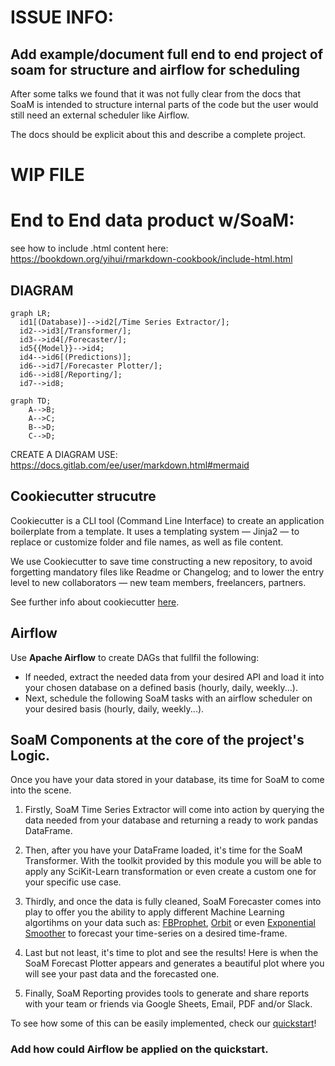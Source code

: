 
# ISSUE INFO:
## Add example/document full end to end project of soam for structure and airflow for scheduling

After some talks we found that it was not fully clear from the docs that SoaM is intended to structure internal parts of the code but the user would still need an external scheduler like Airflow.

The docs should be explicit about this and describe a complete project.

# WIP FILE

# End to End data product w/SoaM:
see how to include .html content here: https://bookdown.org/yihui/rmarkdown-cookbook/include-html.html

## DIAGRAM

```mermaid
graph LR;
  id1[(Database)]-->id2[/Time Series Extractor/];
  id2-->id3[/Transformer/];
  id3-->id4[/Forecaster/];
  id5{{Model}}-->id4;
  id4-->id6[(Predictions)];
  id6-->id7[/Forecaster Plotter/];
  id6-->id8[/Reporting/];
  id7-->id8;
```

```mermaid
graph TD;
    A-->B;
    A-->C;
    B-->D;
    C-->D;
```
CREATE A DIAGRAM USE: https://docs.gitlab.com/ee/user/markdown.html#mermaid

## Cookiecutter strucutre

Cookiecutter is a CLI tool (Command Line Interface) to create an application boilerplate from a template. It uses a templating system — Jinja2 — to replace or customize folder and file names, as well as file content.

We use Cookiecutter to save time constructing a new repository, to avoid forgetting mandatory files like Readme or Changelog; and to lower the entry level to new collaborators — new team members, freelancers, partners.

See further info about cookiecutter [here](https://medium.com/worldsensing-techblog/project-templates-and-cookiecutter-6d8f99a06374).

## Airflow

Use **Apache Airflow** to create DAGs that fullfil the following:
 - If needed, extract the needed data from your desired API and load it into your chosen database on a defined basis (hourly, daily, weekly...).
 - Next, schedule the following SoaM tasks with an airflow scheduler on your desired basis (hourly, daily, weekly...).

## SoaM Components at the core of the project's Logic.

Once you have your data stored in your database, its time for SoaM to come into the scene.

1. Firstly, SoaM Time Series Extractor will come into action by querying the data needed from your database and returning a ready to work pandas DataFrame.

2. Then, after you have your DataFrame loaded, it's time for the SoaM Transformer. With the toolkit provided by this module you will be able to apply any SciKit-Learn transformation or even create a custom one for your specific use case.

3. Thirdly, and once the data is fully cleaned, SoaM Forecaster comes into play to offer you the ability to apply different Machine Learning algortihms on your data such as: [FBProphet](https://facebook.github.io/prophet/), [Orbit](https://github.com/uber/orbit) or even [Exponential Smoother](https://www.statsmodels.org/stable/generated/statsmodels.tsa.holtwinters.ExponentialSmoothing.html#statsmodels.tsa.holtwinters.ExponentialSmoothing) to forecast your time-series on a desired time-frame.

4. Last but not least, it's time to plot and see the results! Here is when the SoaM Forecast Plotter appears and generates a beautiful plot where you will see your past data and the forecasted one.

5. Finally, SoaM Reporting provides tools to generate and share reports with your team or friends via Google Sheets, Email, PDF and/or Slack.

To see how some of this can be easily implemented, check our [quickstart](notebook/examples/quickstart.ipynb)!


### Add how could Airflow be applied on the quickstart.
